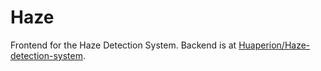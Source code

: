 # Haze

Frontend for the Haze Detection System. Backend is at [Huaperion/Haze-detection-system](https://gitee.com/Huaperion/haze-detection-system).
